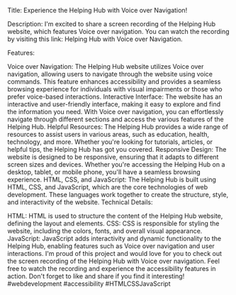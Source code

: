 Title: Experience the Helping Hub with Voice over Navigation!

Description: I'm excited to share a screen recording of the Helping Hub website, which features Voice over navigation. You can watch the recording by visiting this link: Helping Hub with Voice over Navigation.

Features:

Voice over Navigation: The Helping Hub website utilizes Voice over navigation, allowing users to navigate through the website using voice commands. This feature enhances accessibility and provides a seamless browsing experience for individuals with visual impairments or those who prefer voice-based interactions.
Interactive Interface: The website has an interactive and user-friendly interface, making it easy to explore and find the information you need. With Voice over navigation, you can effortlessly navigate through different sections and access the various features of the Helping Hub.
Helpful Resources: The Helping Hub provides a wide range of resources to assist users in various areas, such as education, health, technology, and more. Whether you're looking for tutorials, articles, or helpful tips, the Helping Hub has got you covered.
Responsive Design: The website is designed to be responsive, ensuring that it adapts to different screen sizes and devices. Whether you're accessing the Helping Hub on a desktop, tablet, or mobile phone, you'll have a seamless browsing experience.
HTML, CSS, and JavaScript: The Helping Hub is built using HTML, CSS, and JavaScript, which are the core technologies of web development. These languages work together to create the structure, style, and interactivity of the website.
Technical Details:

HTML: HTML is used to structure the content of the Helping Hub website, defining the layout and elements.
CSS: CSS is responsible for styling the website, including the colors, fonts, and overall visual appearance.
JavaScript: JavaScript adds interactivity and dynamic functionality to the Helping Hub, enabling features such as Voice over navigation and user interactions.
I'm proud of this project and would love for you to check out the screen recording of the Helping Hub with Voice over navigation. Feel free to watch the recording and experience the accessibility features in action. Don't forget to like and share if you find it interesting! #webdevelopment #accessibility #HTMLCSSJavaScript
